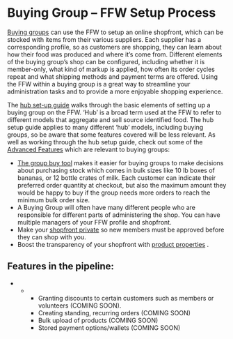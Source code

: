 # Buying Group – FFW Setup Process

[Buying groups](/consumer-buying-groups.md) can use the FFW to setup an online shopfront, which can be stocked with items from their various suppliers. Each supplier has a corresponding profile, so as customers are shopping, they can learn about how their food was produced and where it’s come from. Different elements of the buying group’s shop can be configured, including whether it is member-only, what kind of markup is applied, how often its order cycles repeat and what shipping methods and payment terms are offered. Using the FFW within a buying group is a great way to streamline your administration tasks and to provide a more enjoyable shopping experience.

The [hub set-up guide](/hubs-set-up-guide.md) walks through the basic elements of setting up a buying group on the FFW. ‘Hub’ is a broad term used at the FFW to refer to different models that aggregate and sell source identified food. The hub setup guide applies to many different ‘hub’ models, including buying groups, so be aware that some features covered will be less relevant. As well as working through the hub setup guide, check out some of the [Advanced Features](/advanced-features.md) which are relevant to buying groups:

* [The group buy tool](/group-buy.md)
  makes it easier for buying groups to make decisions about purchasing stock which comes in bulk sizes like 10 lb boxes of bananas, or 12 bottle crates of milk. Each customer can indicate their preferred order quantity at checkout, but also the maximum amount they would be happy to buy if the group needs more orders to reach the minimum bulk order size.
* A Buying Group will often have many different people who are responsible for different parts of administering the shop. You can have multiple managers of your FFW profile and shopfront.
* Make your
  [shopfront private](/private-shopfront.md)
  so new members must be approved before they can shop with you.
* Boost the transparency of your shopfront with 
  [product properties](/product-properties.md)
  .

## Features in the pipeline:

* * * Granting discounts to certain customers such as members or volunteers \(COMING SOON\).
    * Creating standing, recurring orders \(COMING SOON\)
    * Bulk upload of products \(COMING SOON\)
    * Stored payment options/wallets \(COMING SOON\)





